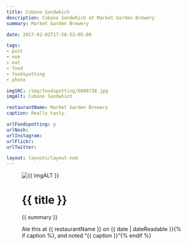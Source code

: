 ```yaml
---
title: Cubano Sandwhich
description: Cubano Sandwhich at Market Garden Brewery
summary: Market Garden Brewery

date: 2017-02-02T17:58:53-05:00

tags:
- post
- nom
- eat
- food
- foodspotting
- photo

imgSRC: /img/foodspotting/6008738.jpg
imgAlt: Cubano Sandwhich

restaurantName: Market Garden Brewery
caption: Really tasty.

urlFoodspotting: y
urlNosh:
urlInstagram:
urlFlickr:
urlTwitter:

layout: layouts/layout-nom
---
```

<figure class="nom">
	<img class="u-photo img-border" src="{{ imgSRC }}" alt="{{ imgALT }}">
	<figcaption>
		<h1 class="title p-name">{{ title }}</h1>
		<p class="summary">{{ summary }}</p>
		<p>Ate this at {{ restaurantName }} on <time class="dt-published" datetime="{{ date | dateIso }}">{{ date | dateReadable }}</time>{% if caption %}, and noted <q class="caption">{{ caption }}</q>{% endif %}
	</figcaption>
</figure>
